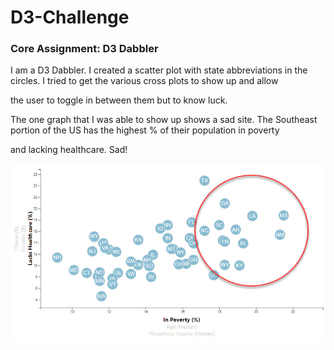 # D3-Challenge

### Core Assignment: D3 Dabbler 

I am a D3 Dabbler.  I created a scatter plot with state abbreviations in the circles.  I tried to get the various cross plots to show up and allow 

the user to toggle in between them but to know luck.  

The one graph that I was able to show up shows a sad site.  The Southeast portion of the US has the highest % of their population in poverty

and lacking healthcare.  Sad!

![](D3_Code/assets/images/graph.jpg)